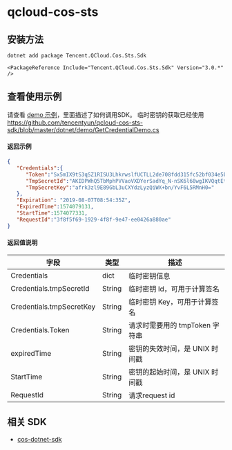 # qcloud-cos-sts

## 安装方法

```
dotnet add package Tencent.QCloud.Cos.Sts.Sdk
```

```PackageReference
<PackageReference Include="Tencent.QCloud.Cos.Sts.Sdk" Version="3.0.*" />
```

## 查看使用示例

请查看 [demo 示例](https://github.com/tencentyun/qcloud-cos-sts-sdk/tree/master/dotnet/demo)，里面描述了如何调用SDK。
临时密钥的获取已经使用 https://github.com/tencentyun/qcloud-cos-sts-sdk/blob/master/dotnet/demo/GetCredentialDemo.cs


#### 返回示例

```json
{ 
   "Credentials":{ 
      "Token":"Sx5mIX9tS3qSZ1RISU3LhkrwslfUCTLL2de708fdd315fc52bf034e5b8e6c1f1bSoRV6ifryokZr5X7DGZi78Zu5UjkqpuHQszDcuB05Y3USR3_hYwt10tUX_KUktHIUSCxF6IkIZLSkRErV2SUer1Gzph-ouXuPvS66EOZAYCVMg4KZUcL0WvX_JAGFhIbbYG8so-3AES0TBqpCxaHuUgjle0OYvr60ge-PbtYuYp5LZlqCUSmAXpvs-v2Qkp6jYVo3uOzUwgfyBzVNo8HBrjIi8IFbEXcL1_Z9iVrY7YE4WNmkbjcEu5kDd8tgcrhHCHY1tCwrFCXlruQ4zr6mmsUwpo8TkwN2BT60Lw1vd_M9RjK7fd38ANBKPMwlBhixAyg2eVjrdBbsF748nkwB6dCIfUG1wy07ViCfIkqLRSTpUUXuWVh-z0OA0NW97hbYN2osCaZvmJTzB8iI-yoWoAWAk8QopcXtMT-X17IuYLEVXirM-jppGhcSDvYGqpGcIV1SGSVDd4aJYTpb_KgHBhpKRfGqccw6WPklH6GnE4",
      "TmpSecretId":"AKIDPWhQ5TbMphPVVaoVXDYerSadYq_N-nSK6l68wgIKVQqtEtfTjTW934kJWRC-Jll6",
      "TmpSecretKey":"afrk3zl9E89GbL3uCXYdzLyzQiWX+bn/YvF6L5RMnH0="
   },
   "Expiration": "2019-08-07T08:54:35Z",
   "ExpiredTime":1574079131,
   "StartTime":1574077331,
   "RequestId":"3f8f5f69-1929-4f8f-9e47-ee0426a880ae"
}
```
#### 返回值说明
| 字段                       | 类型     | 描述                         |
|--------------------------|--------|----------------------------|
| Credentials              | dict   | 临时密钥信息                     |
| Credentials.tmpSecretId  | String | 临时密钥 Id，可用于计算签名            |
| Credentials.tmpSecretKey | String | 临时密钥 Key，可用于计算签名           |
| Credentials.Token        | String | 请求时需要用的 tmpToken 字符串  |
| expiredTime              | String | 密钥的失效时间，是 UNIX 时间戳         |
| StartTime                | String | 密钥的起始时间，是 UNIX 时间戳         |
| RequestId                | String | 请求request id               |

## 相关 SDK

* [cos-dotnet-sdk](https://github.com/tencentyun/qcloud-sdk-dotnet)
